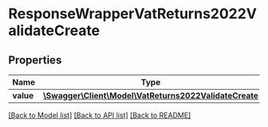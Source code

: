 # ResponseWrapperVatReturns2022ValidateCreate

## Properties
Name | Type | Description | Notes
------------ | ------------- | ------------- | -------------
**value** | [**\Swagger\Client\Model\VatReturns2022ValidateCreate**](VatReturns2022ValidateCreate.md) |  | [optional] 

[[Back to Model list]](../README.md#documentation-for-models) [[Back to API list]](../README.md#documentation-for-api-endpoints) [[Back to README]](../README.md)


